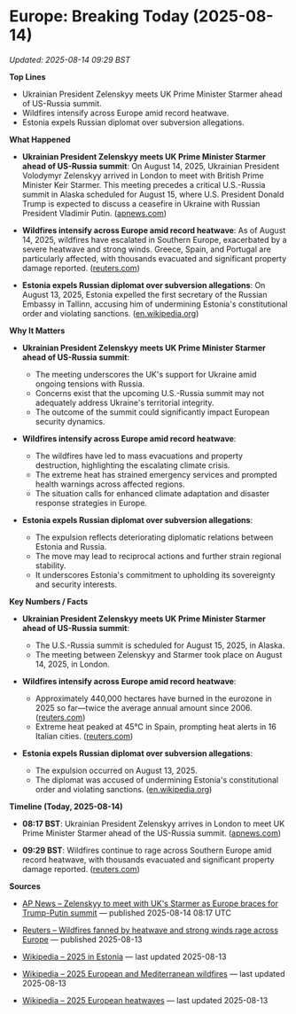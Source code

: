 # Europe: Breaking Today (2025-08-14)
_Updated: 2025-08-14 09:29 BST_

**Top Lines**
- Ukrainian President Zelenskyy meets UK Prime Minister Starmer ahead of US-Russia summit.
- Wildfires intensify across Europe amid record heatwave.
- Estonia expels Russian diplomat over subversion allegations.

**What Happened**

- **Ukrainian President Zelenskyy meets UK Prime Minister Starmer ahead of US-Russia summit**: On August 14, 2025, Ukrainian President Volodymyr Zelenskyy arrived in London to meet with British Prime Minister Keir Starmer. This meeting precedes a critical U.S.-Russia summit in Alaska scheduled for August 15, where U.S. President Donald Trump is expected to discuss a ceasefire in Ukraine with Russian President Vladimir Putin. ([apnews.com](https://apnews.com/article/838f844639657d51dd4b195d8c2f417c?utm_source=openai))

- **Wildfires intensify across Europe amid record heatwave**: As of August 14, 2025, wildfires have escalated in Southern Europe, exacerbated by a severe heatwave and strong winds. Greece, Spain, and Portugal are particularly affected, with thousands evacuated and significant property damage reported. ([reuters.com](https://www.reuters.com/sustainability/climate-energy/wildfires-fanned-by-heatwave-strong-winds-rage-across-europe-2025-08-13/?utm_source=openai))

- **Estonia expels Russian diplomat over subversion allegations**: On August 13, 2025, Estonia expelled the first secretary of the Russian Embassy in Tallinn, accusing him of undermining Estonia's constitutional order and violating sanctions. ([en.wikipedia.org](https://en.wikipedia.org/wiki/2025_in_Estonia?utm_source=openai))

**Why It Matters**

- **Ukrainian President Zelenskyy meets UK Prime Minister Starmer ahead of US-Russia summit**:
  - The meeting underscores the UK's support for Ukraine amid ongoing tensions with Russia.
  - Concerns exist that the upcoming U.S.-Russia summit may not adequately address Ukraine's territorial integrity.
  - The outcome of the summit could significantly impact European security dynamics.

- **Wildfires intensify across Europe amid record heatwave**:
  - The wildfires have led to mass evacuations and property destruction, highlighting the escalating climate crisis.
  - The extreme heat has strained emergency services and prompted health warnings across affected regions.
  - The situation calls for enhanced climate adaptation and disaster response strategies in Europe.

- **Estonia expels Russian diplomat over subversion allegations**:
  - The expulsion reflects deteriorating diplomatic relations between Estonia and Russia.
  - The move may lead to reciprocal actions and further strain regional stability.
  - It underscores Estonia's commitment to upholding its sovereignty and security interests.

**Key Numbers / Facts**

- **Ukrainian President Zelenskyy meets UK Prime Minister Starmer ahead of US-Russia summit**:
  - The U.S.-Russia summit is scheduled for August 15, 2025, in Alaska.
  - The meeting between Zelenskyy and Starmer took place on August 14, 2025, in London.

- **Wildfires intensify across Europe amid record heatwave**:
  - Approximately 440,000 hectares have burned in the eurozone in 2025 so far—twice the average annual amount since 2006. ([reuters.com](https://www.reuters.com/sustainability/climate-energy/wildfires-fanned-by-heatwave-strong-winds-rage-across-europe-2025-08-13/?utm_source=openai))
  - Extreme heat peaked at 45°C in Spain, prompting heat alerts in 16 Italian cities. ([reuters.com](https://www.reuters.com/sustainability/climate-energy/wildfires-fanned-by-heatwave-strong-winds-rage-across-europe-2025-08-13/?utm_source=openai))

- **Estonia expels Russian diplomat over subversion allegations**:
  - The expulsion occurred on August 13, 2025.
  - The diplomat was accused of undermining Estonia's constitutional order and violating sanctions. ([en.wikipedia.org](https://en.wikipedia.org/wiki/2025_in_Estonia?utm_source=openai))

**Timeline (Today, 2025-08-14)**

- **08:17 BST**: Ukrainian President Zelenskyy arrives in London to meet UK Prime Minister Starmer ahead of the US-Russia summit. ([apnews.com](https://apnews.com/article/838f844639657d51dd4b195d8c2f417c?utm_source=openai))

- **09:29 BST**: Wildfires continue to rage across Southern Europe amid record heatwave, with thousands evacuated and significant property damage reported. ([reuters.com](https://www.reuters.com/sustainability/climate-energy/wildfires-fanned-by-heatwave-strong-winds-rage-across-europe-2025-08-13/?utm_source=openai))

**Sources**

- [AP News – Zelenskyy to meet with UK's Starmer as Europe braces for Trump-Putin summit](https://apnews.com/article/838f844639657d51dd4b195d8c2f417c) — published 2025-08-14 08:17 UTC

- [Reuters – Wildfires fanned by heatwave and strong winds rage across Europe](https://www.reuters.com/sustainability/climate-energy/wildfires-fanned-by-heatwave-strong-winds-rage-across-europe-2025-08-13/) — published 2025-08-13

- [Wikipedia – 2025 in Estonia](https://en.wikipedia.org/wiki/2025_in_Estonia) — last updated 2025-08-13

- [Wikipedia – 2025 European and Mediterranean wildfires](https://en.wikipedia.org/wiki/2025_European_and_Mediterranean_wildfires) — last updated 2025-08-13

- [Wikipedia – 2025 European heatwaves](https://en.wikipedia.org/wiki/2025_European_heatwaves) — last updated 2025-08-13 